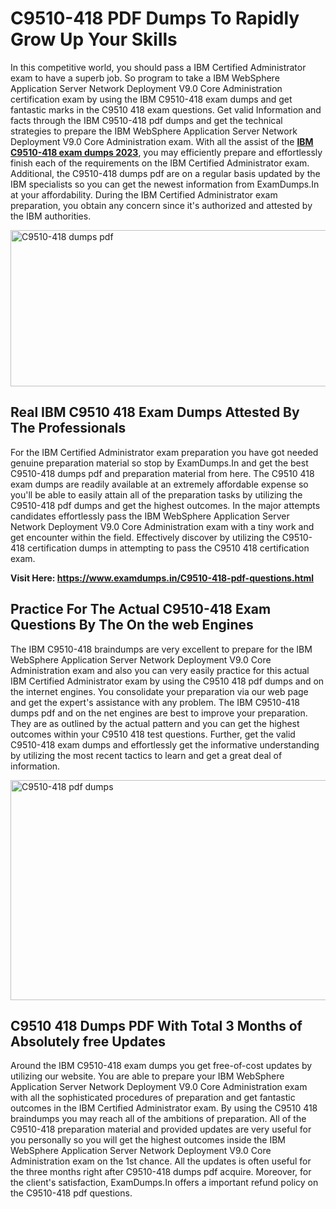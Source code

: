 <h1><strong>C9510-418 PDF Dumps To Rapidly Grow Up Your Skills</strong></h1>
<p>In this competitive world, you should pass a IBM Certified Administrator exam to have a superb job. So program to take a IBM WebSphere Application Server Network Deployment V9.0 Core Administration certification exam by using the IBM C9510-418 exam dumps and get fantastic marks in the C9510 418 exam questions. Get valid Information and facts through the IBM C9510-418 pdf dumps and get the technical strategies to prepare the IBM WebSphere Application Server Network Deployment V9.0 Core Administration exam. With all the assist of the <strong><a href="https://www.examdumps.in/C9510-418-pdf-questions.html">IBM C9510-418 exam dumps 2023</a></strong>, you may efficiently prepare and effortlessly finish each of the requirements on the IBM Certified Administrator exam. Additional, the C9510-418 dumps pdf are on a regular basis updated by the IBM specialists so you can get the newest information from ExamDumps.In at your affordability. During the IBM Certified Administrator exam preparation, you obtain any concern since it's authorized and attested by the IBM authorities.</p>
<p><img src="https://i.ibb.co/zxJwW90/Copy-of-Online-Classes-Twitter-header-post-Made-with-Poster-My-Wall-1.png" alt="C9510-418 dumps pdf" width="750" height="250" /></p>
<h2><strong>Real IBM C9510 418 Exam Dumps Attested By The Professionals</strong></h2>
<p>For the IBM Certified Administrator exam preparation you have got needed genuine preparation material so stop by ExamDumps.In and get the best C9510-418 dumps pdf and preparation material from here. The C9510 418 exam dumps are readily available at an extremely affordable expense so you'll be able to easily attain all of the preparation tasks by utilizing the C9510-418 pdf dumps and get the highest outcomes. In the major attempts candidates effortlessly pass the IBM WebSphere Application Server Network Deployment V9.0 Core Administration exam with a tiny work and get encounter within the field. Effectively discover by utilizing the C9510-418 certification dumps in attempting to pass the C9510 418 certification exam.</p>
<p><strong>Visit Here:&nbsp;<a href="https://www.examdumps.in/C9510-418-pdf-questions.html">https://www.examdumps.in/C9510-418-pdf-questions.html</a></strong></p>
<h2><strong>Practice For The Actual C9510-418 Exam Questions By The On the web Engines</strong></h2>
<p>The IBM C9510-418 braindumps are very excellent to prepare for the IBM WebSphere Application Server Network Deployment V9.0 Core Administration exam and also you can very easily practice for this actual IBM Certified Administrator exam by using the C9510 418 pdf dumps and on the internet engines. You consolidate your preparation via our web page and get the expert's assistance with any problem. The IBM C9510-418 dumps pdf and on the net engines are best to improve your preparation. They are as outlined by the actual pattern and you can get the highest outcomes within your C9510 418 test questions. Further, get the valid C9510-418 exam dumps and effortlessly get the informative understanding by utilizing the most recent tactics to learn and get a great deal of information.</p>
<p><a href="https://www.examdumps.in/C9510-418-pdf-questions.html"><img src="https://i.ibb.co/QkNtdwY/Copy-of-Zoom-Online-Classes-Facebook-Share-Po-Made-with-Poster-My-Wall-1.jpg" alt="C9510-418 pdf dumps" width="670" height="352" /></a></p>
<h2><strong>C9510 418 Dumps PDF With Total 3 Months of Absolutely free Updates</strong></h2>
<p>Around the IBM C9510-418 exam dumps you get free-of-cost updates by utilizing our website. You are able to prepare your IBM WebSphere Application Server Network Deployment V9.0 Core Administration exam with all the sophisticated procedures of preparation and get fantastic outcomes in the IBM Certified Administrator exam. By using the C9510 418 braindumps you may reach all of the ambitions of preparation. All of the C9510-418 preparation material and provided updates are very useful for you personally so you will get the highest outcomes inside the IBM WebSphere Application Server Network Deployment V9.0 Core Administration exam on the 1st chance. All the updates is often useful for the three months right after C9510-418 dumps pdf acquire. Moreover, for the client's satisfaction, ExamDumps.In offers a important refund policy on the C9510-418 pdf questions.</p>
